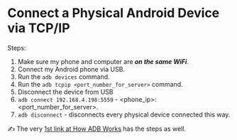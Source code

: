 # Connect a Physical Android Device via TCP/IP

Steps:
1. Make sure my phone and computer are ***on the same WiFi***.
2. Connect my Android phone via USB.
3. Run the <code>adb devices</code> command.
4. Run the <code>adb tcpip <port_number_for_server></code> command.
6. Disconnect the device from USB
6. <code>adb connect 192.168.4.198:5559</code> - <phone_ip>:<port_number_for_server>.
7. <code>adb disconnect</code> - disconnects every physical device connected this way.

✍ The very [1st link at How ADB Works](https://developer.android.com/studio/command-line/adb) has the steps as well.
